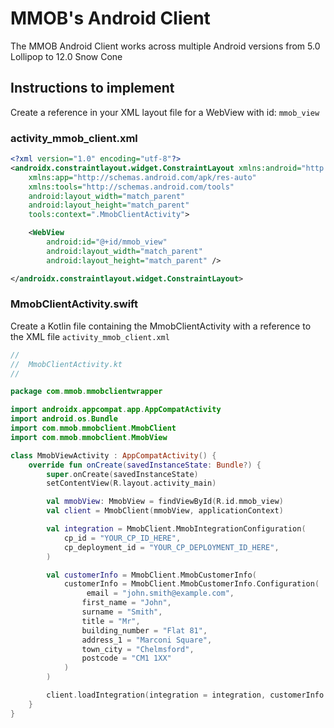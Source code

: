 # MMOB's Android Client

The MMOB Android Client works across multiple Android versions from 5.0 Lollipop to 12.0 Snow Cone

## Instructions to implement

Create a reference in your XML layout file for a WebView with id: `mmob_view`

### activity_mmob_client.xml

```xml
<?xml version="1.0" encoding="utf-8"?>
<androidx.constraintlayout.widget.ConstraintLayout xmlns:android="http://schemas.android.com/apk/res/android"
    xmlns:app="http://schemas.android.com/apk/res-auto"
    xmlns:tools="http://schemas.android.com/tools"
    android:layout_width="match_parent"
    android:layout_height="match_parent"
    tools:context=".MmobClientActivity">

    <WebView
        android:id="@+id/mmob_view"
        android:layout_width="match_parent"
        android:layout_height="match_parent" />

</androidx.constraintlayout.widget.ConstraintLayout>
```

### MmobClientActivity.swift

Create a Kotlin file containing the MmobClientActivity with a reference to the XML file `activity_mmob_client.xml`

```kotlin
//
//  MmobClientActivity.kt
//

package com.mmob.mmobclientwrapper

import androidx.appcompat.app.AppCompatActivity
import android.os.Bundle
import com.mmob.mmobclient.MmobClient
import com.mmob.mmobclient.MmobView

class MmobViewActivity : AppCompatActivity() {
    override fun onCreate(savedInstanceState: Bundle?) {
        super.onCreate(savedInstanceState)
        setContentView(R.layout.activity_main)

        val mmobView: MmobView = findViewById(R.id.mmob_view)
        val client = MmobClient(mmobView, applicationContext)

        val integration = MmobClient.MmobIntegrationConfiguration(
            cp_id = "YOUR_CP_ID_HERE",
            cp_deployment_id = "YOUR_CP_DEPLOYMENT_ID_HERE",
        )

        val customerInfo = MmobClient.MmobCustomerInfo(
            customerInfo = MmobClient.MmobCustomerInfo.Configuration(
                 email = "john.smith@example.com",
                first_name = "John",
                surname = "Smith",
                title = "Mr",
                building_number = "Flat 81",
                address_1 = "Marconi Square",
                town_city = "Chelmsford",
                postcode = "CM1 1XX"
            )
        )

        client.loadIntegration(integration = integration, customerInfo = customerInfo)
    }
}
```
